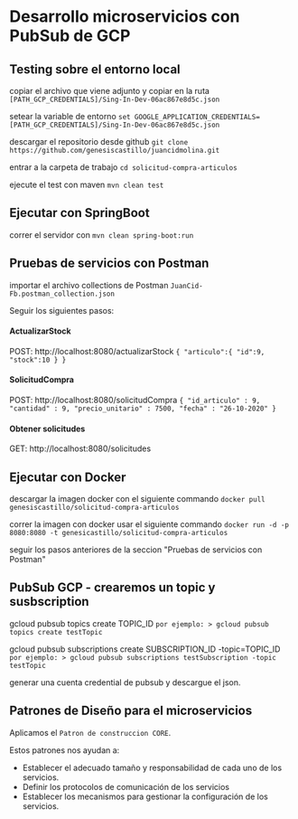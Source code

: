 # Desarrollo microservicios con PubSub de GCP

## Testing sobre el entorno local

copiar el archivo que viene adjunto
y copiar en la ruta `[PATH_GCP_CREDENTIALS]/Sing-In-Dev-06ac867e8d5c.json`

setear la variable de entorno `set GOOGLE_APPLICATION_CREDENTIALS=[PATH_GCP_CREDENTIALS]/Sing-In-Dev-06ac867e8d5c.json`

descargar el repositorio desde github `git clone https://github.com/genesiscastillo/juancidmolina.git`

entrar a la carpeta de trabajo `cd solicitud-compra-articulos`

ejecute el test con maven `mvn clean test`

## Ejecutar con SpringBoot 

correr el servidor con `mvn clean spring-boot:run`

## Pruebas de servicios con Postman
importar el archivo collections de Postman `JuanCid-Fb.postman_collection.json`

Seguir los siguientes pasos:

#### ActualizarStock
POST: http://localhost:8080/actualizarStock
`{
    "articulo":{
        "id":9,
        "stock":10
    }
}`

#### SolicitudCompra
POST: http://localhost:8080/solicitudCompra 
`{
    "id_articulo" : 9,
    "cantidad" : 9,
    "precio_unitario" : 7500,
    "fecha" : "26-10-2020"
}`

#### Obtener solicitudes
GET: http://localhost:8080/solicitudes


## Ejecutar con Docker

descargar la imagen docker con el siguiente commando `docker pull genesiscastillo/solicitud-compra-articulos`

correr la imagen con docker usar el siguiente commando `docker run -d -p 8080:8080 -t genesicastillo/solicitud-compra-articulos`

seguir los pasos anteriores de la seccion "Pruebas de servicios con Postman"

## PubSub GCP - crearemos un topic y susbscription

gcloud pubsub topics create TOPIC_ID
`por ejemplo: > gcloud pubsub topics create testTopic`

gcloud pubsub subscriptions create SUBSCRIPTION_ID -topic=TOPIC_ID 
`por ejemplo: > gcloud pubsub subscriptions testSubscription -topic testTopic`

generar una cuenta credential de pubsub y descargue el json.

## Patrones de Diseño para el microservicios
Aplicamos el `Patron de construccion CORE`. 

Estos patrones nos ayudan a:
* Establecer el adecuado tamaño y responsabilidad de cada uno de los servicios.
* Definir los protocolos de comunicación de los servicios
* Establecer los mecanismos para gestionar la configuración de los servicios.

